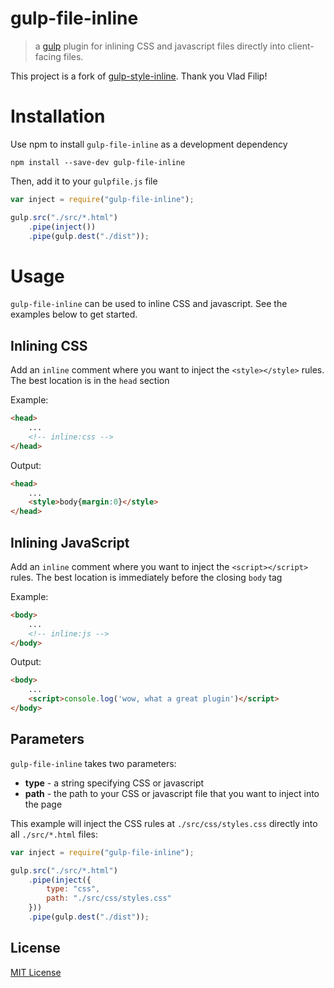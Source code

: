 
# gulp-file-inline

> a [gulp](https://github.com/wearefractal/gulp) plugin for inlining CSS and javascript files directly into client-facing files.

This project is a fork of [gulp-style-inline](https://github.com/vladfilipro/gulp-style-inject). Thank you Vlad Filip!

# Installation

Use npm to install `gulp-file-inline` as a development dependency

```shell
npm install --save-dev gulp-file-inline
```

Then, add it to your `gulpfile.js` file

```javascript
var inject = require("gulp-file-inline");

gulp.src("./src/*.html")
	.pipe(inject())
	.pipe(gulp.dest("./dist"));
```

# Usage
`gulp-file-inline` can be used to inline CSS and javascript. See the examples below to get started.

## Inlining CSS
Add an `inline` comment where you want to inject the `<style></style>` rules. The best location is in the `head` section

Example:
```html
<head>
	...
	<!-- inline:css -->
</head>
```
Output:
```html
<head>
	...
	<style>body{margin:0}</style>
</head>
```

## Inlining JavaScript
Add an `inline` comment where you want to inject the `<script></script>` rules. The best location is immediately before the closing `body` tag

Example:
```html
<body>
	...
	<!-- inline:js -->
</body>
```
Output:
```html
<body>
	...
	<script>console.log('wow, what a great plugin')</script>
</body>
```

## Parameters
`gulp-file-inline` takes two parameters:

- **type** - a string specifying CSS or javascript
- **path** - the path to your CSS or javascript file that you want to inject into the page

This example will inject the CSS rules at `./src/css/styles.css` directly into all `./src/*.html` files:
```javascript
var inject = require("gulp-file-inline");

gulp.src("./src/*.html")
	.pipe(inject({
		type: "css",
		path: "./src/css/styles.css"
	}))
	.pipe(gulp.dest("./dist"));
```

## License

[MIT License](http://en.wikipedia.org/wiki/MIT_License)